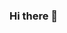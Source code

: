 ### Hi there 👋

<!--
**moguloulou/moguloulou** is a ✨ _special_ ✨ repository because its `README.md` (this file) appears on your GitHub profile.

Back on road.🤞🏻
